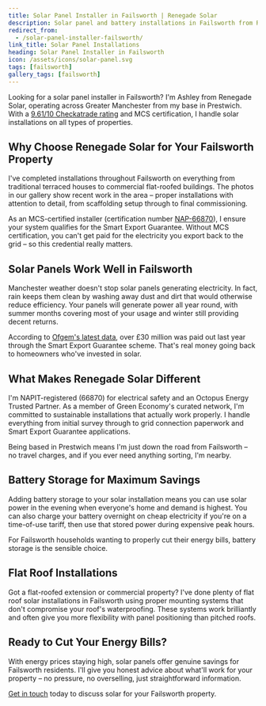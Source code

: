 ```yaml
---
title: Solar Panel Installer in Failsworth | Renegade Solar
description: Solar panel and battery installations in Failsworth from Renegade Solar, an MCS-certified installer with excellent Checkatrade ratings.
redirect_from:
  - /solar-panel-installer-failsworth/
link_title: Solar Panel Installations
heading: Solar Panel Installer in Failsworth
icon: /assets/icons/solar-panel.svg
tags: [failsworth]
gallery_tags: [failsworth]
---
```


Looking for a solar panel installer in Failsworth? I'm Ashley from Renegade Solar, operating across Greater Manchester from my base in Prestwich. With a [9.61/10 Checkatrade rating](https://www.checkatrade.com/trades/renegadeelectrical/) and MCS certification, I handle solar installations on all types of properties.

## Why Choose Renegade Solar for Your Failsworth Property

I've completed installations throughout Failsworth on everything from traditional terraced houses to commercial flat-roofed buildings. The photos in our gallery show recent work in the area – proper installations with attention to detail, from scaffolding setup through to final commissioning.

As an MCS-certified installer (certification number [NAP-66870](https://mcscertified.com/find-an-installer/)), I ensure your system qualifies for the Smart Export Guarantee. Without MCS certification, you can't get paid for the electricity you export back to the grid – so this credential really matters.

## Solar Panels Work Well in Failsworth

Manchester weather doesn't stop solar panels generating electricity. In fact, rain keeps them clean by washing away dust and dirt that would otherwise reduce efficiency. Your panels will generate power all year round, with summer months covering most of your usage and winter still providing decent returns.

According to [Ofgem's latest data](https://www.ofgem.gov.uk/publications/smart-export-guarantee-annual-report-april-2023-march-2024), over £30 million was paid out last year through the Smart Export Guarantee scheme. That's real money going back to homeowners who've invested in solar.

## What Makes Renegade Solar Different

I'm NAPIT-registered (66870) for electrical safety and an Octopus Energy Trusted Partner. As a member of Green Economy's curated network, I'm committed to sustainable installations that actually work properly. I handle everything from initial survey through to grid connection paperwork and Smart Export Guarantee applications.

Being based in Prestwich means I'm just down the road from Failsworth – no travel charges, and if you ever need anything sorting, I'm nearby.

## Battery Storage for Maximum Savings

Adding battery storage to your solar installation means you can use solar power in the evening when everyone's home and demand is highest. You can also charge your battery overnight on cheap electricity if you're on a time-of-use tariff, then use that stored power during expensive peak hours.

For Failsworth households wanting to properly cut their energy bills, battery storage is the sensible choice.

## Flat Roof Installations

Got a flat-roofed extension or commercial property? I've done plenty of flat roof solar installations in Failsworth using proper mounting systems that don't compromise your roof's waterproofing. These systems work brilliantly and often give you more flexibility with panel positioning than pitched roofs.

## Ready to Cut Your Energy Bills?

With energy prices staying high, solar panels offer genuine savings for Failsworth residents. I'll give you honest advice about what'll work for your property – no pressure, no overselling, just straightforward information.

[Get in touch](/contact/) today to discuss solar for your Failsworth property.